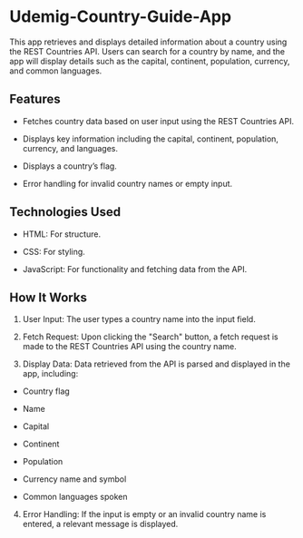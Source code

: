 <h1>Udemig-Country-Guide-App</h1>

This app retrieves and displays detailed information about a country using the REST Countries API. Users can search for a country by name, and the app will display details such as the capital, continent, population, currency, and common languages.

<h2>Features</h2>

- Fetches country data based on user input using the REST Countries API.

- Displays key information including the capital, continent, population, currency, and languages.

- Displays a country’s flag.

- Error handling for invalid country names or empty input.

<h2>Technologies Used</h2>

- HTML: For structure.

- CSS: For styling.

- JavaScript: For functionality and fetching data from the API.

<h2>How It Works</h2>

1. User Input: The user types a country name into the input field.

2. Fetch Request: Upon clicking the "Search" button, a fetch request is made to the REST Countries API using the country name.

3. Display Data: Data retrieved from the API is parsed and displayed in the app, including:

- Country flag

- Name

- Capital

- Continent

- Population

- Currency name and symbol

- Common languages spoken

4. Error Handling: If the input is empty or an invalid country name is entered, a relevant message is displayed.
